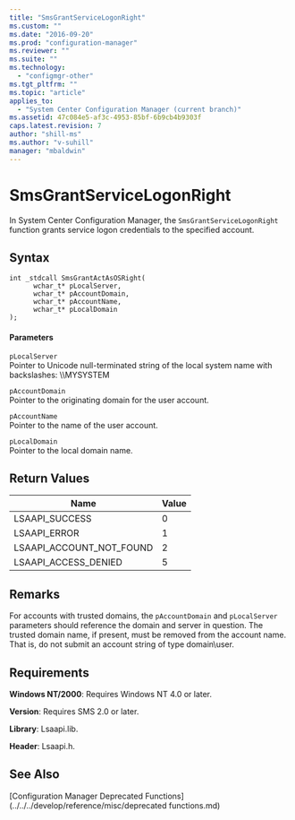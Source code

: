 ```yaml
---
title: "SmsGrantServiceLogonRight"
ms.custom: ""
ms.date: "2016-09-20"
ms.prod: "configuration-manager"
ms.reviewer: ""
ms.suite: ""
ms.technology: 
  - "configmgr-other"
ms.tgt_pltfrm: ""
ms.topic: "article"
applies_to: 
  - "System Center Configuration Manager (current branch)"
ms.assetid: 47c084e5-af3c-4953-85bf-6b9cb4b9303f
caps.latest.revision: 7
author: "shill-ms"
ms.author: "v-suhill"
manager: "mbaldwin"
---
```

# SmsGrantServiceLogonRight
In System Center Configuration Manager, the `SmsGrantServiceLogonRight` function grants service logon credentials to the specified account.  
  
## Syntax  
  
```  
int _stdcall SmsGrantActAsOSRight(  
      wchar_t* pLocalServer,  
      wchar_t* pAccountDomain,  
      wchar_t* pAccountName,   
      wchar_t* pLocalDomain  
);  
```  
  
#### Parameters  
 `pLocalServer`  
 Pointer to Unicode null-terminated string of the local system name with backslashes: \\\MYSYSTEM  
  
 `pAccountDomain`  
 Pointer to the originating domain for the user account.  
  
 `pAccountName`  
 Pointer to the name of the user account.  
  
 `pLocalDomain`  
 Pointer to the local domain name.  
  
## Return Values  
  
|Name|Value|  
|----------|-----------|  
|LSAAPI_SUCCESS|0|  
|LSAAPI_ERROR|1|  
|LSAAPI_ACCOUNT_NOT_FOUND|2|  
|LSAAPI_ACCESS_DENIED|5|  
  
## Remarks  
 For accounts with trusted domains, the `pAccountDomain` and `pLocalServer` parameters should reference the domain and server in question. The trusted domain name, if present, must be removed from the account name. That is, do not submit an account string of type domain\user.  
  
## Requirements  
 **Windows NT/2000**: Requires Windows NT 4.0 or later.  
  
 **Version**: Requires SMS 2.0 or later.  
  
 **Library**: Lsaapi.lib.  
  
 **Header**: Lsaapi.h.  
  
## See Also  
 [Configuration Manager Deprecated Functions](../../../develop/reference/misc/deprecated functions.md)